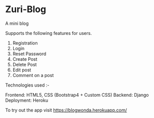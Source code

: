 # Zuri-Blog
A mini blog

Supports the following features for users. 
1. Registration 
2. Login 
3. Reset Password 
4. Create Post
5. Delete Post
6. Edit post
7. Comment on a post

Technologies used :-

Frontend: HTML5, CSS (Bootstrap4 + Custom CSS)
Backend: Django
Deployment: Heroku 

To try out the app visit 
https://blogwonda.herokuapp.com/
